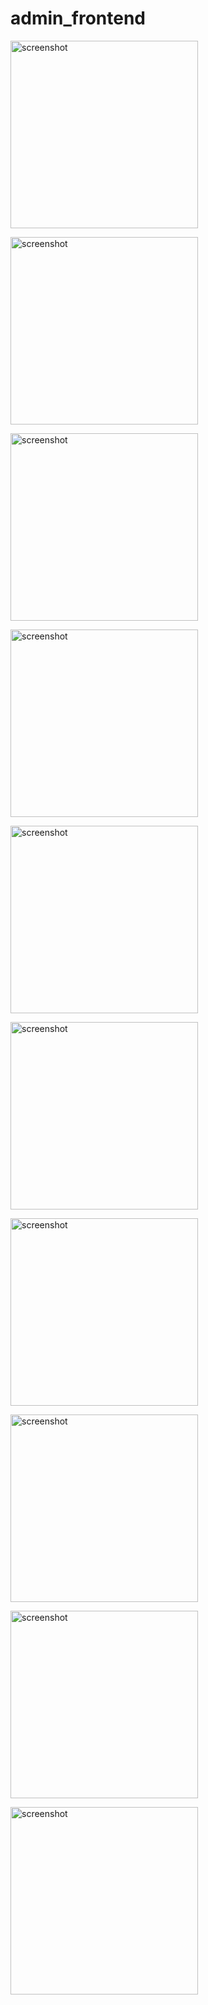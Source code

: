 # admin_frontend

<div style="display:flex; flex-wrap: wrap; gap: 14px;">
    <img src="screenshots/img.png" alt="screenshot" width="300" />
    <img src="screenshots/img_1.png" alt="screenshot" width="300" />
    <img src="screenshots/img_3.png" alt="screenshot" width="300" />
    <img src="screenshots/img_4.png" alt="screenshot" width="300" />
    <img src="screenshots/img_5.png" alt="screenshot" width="300" />
    <img src="screenshots/img_6.png" alt="screenshot" width="300" />
    <img src="screenshots/img_7.png" alt="screenshot" width="300" />
    <img src="screenshots/img_8.png" alt="screenshot" width="300" />
    <img src="screenshots/img_9.png" alt="screenshot" width="300" />
    <img src="screenshots/img_10.png" alt="screenshot" width="300" />
</div>
